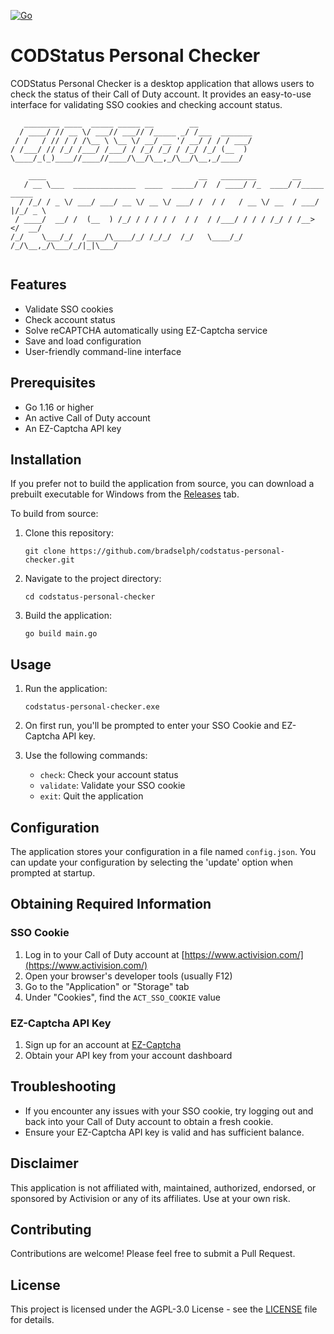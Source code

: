 [![Go](https://github.com/bradselph/CODStatus-Personal-Checker/actions/workflows/GoBuild.yml/badge.svg)](https://github.com/bradselph/CODStatus-Personal-Checker/actions/workflows/GoBuild.yml)
# CODStatus Personal Checker

CODStatus Personal Checker is a desktop application that allows users to check the status of their Call of Duty account. It provides an easy-to-use interface for validating SSO cookies and checking account status.

```
   ________ ____  _____ _____ __        __              
  / ____/ // __ \/ ___// ___// /_____ _/ /___  _______  
 / /   / // / / /\__ \ \__ \/ __/ __ '/ __/ / / / ___/  
/ /___/ // /_/ /___/ /___/ / /_/ /_/ / /_/ /_/ (__  )   
\____/_(_)____//____//____/\__/\__,_/\__/\__,_/____/    
                                                        
    ____                                  __   ________        __           
   / __ \___  ______________  ____  _____/ /  / ____/ /_  ____/ /_____  _____
  / /_/ / _ \/ ___/ ___/ __ \/ __ \/ ___/ /  / /   / __ \/ __  / ___/ |/_/ _ \
 / ____/  __/ /  (__  ) /_/ / / / / /  / /  / /___/ / / / /_/ / /__>  </  __/
/_/    \___/_/  /____/\____/_/ /_/_/  /_/   \____/_/ /_/\__,_/\___/_/|_|\___/ 
                                                                              
```

## Features

- Validate SSO cookies
- Check account status
- Solve reCAPTCHA automatically using EZ-Captcha service
- Save and load configuration
- User-friendly command-line interface

## Prerequisites

- Go 1.16 or higher
- An active Call of Duty account
- An EZ-Captcha API key

## Installation

If you prefer not to build the application from source, you can download a prebuilt executable for Windows from the [Releases](https://github.com/bradselph/codstatus-personal-checker/releases) tab.

To build from source:

1. Clone this repository:
   ```
   git clone https://github.com/bradselph/codstatus-personal-checker.git
   ```

2. Navigate to the project directory:
   ```
   cd codstatus-personal-checker
   ```

3. Build the application:
   ```
   go build main.go
   ```

## Usage

1. Run the application:
   ```
   codstatus-personal-checker.exe
   ```

2. On first run, you'll be prompted to enter your SSO Cookie and EZ-Captcha API key.

3. Use the following commands:
   - `check`: Check your account status
   - `validate`: Validate your SSO cookie
   - `exit`: Quit the application

## Configuration

The application stores your configuration in a file named `config.json`. You can update your configuration by selecting the 'update' option when prompted at startup.

## Obtaining Required Information

### SSO Cookie

1. Log in to your Call of Duty account at [https://www.activision.com/](https://www.activision.com/)
2. Open your browser's developer tools (usually F12)
3. Go to the "Application" or "Storage" tab
4. Under "Cookies", find the `ACT_SSO_COOKIE` value

### EZ-Captcha API Key

1. Sign up for an account at [EZ-Captcha](https://dashboard.ez-captcha.com/#/register?inviteCode=uyNrRgWlEKy)
2. Obtain your API key from your account dashboard

## Troubleshooting

- If you encounter any issues with your SSO cookie, try logging out and back into your Call of Duty account to obtain a fresh cookie.
- Ensure your EZ-Captcha API key is valid and has sufficient balance.

## Disclaimer

This application is not affiliated with, maintained, authorized, endorsed, or sponsored by Activision or any of its affiliates. Use at your own risk.

## Contributing

Contributions are welcome! Please feel free to submit a Pull Request.

## License

This project is licensed under the AGPL-3.0 License - see the [LICENSE](LICENSE) file for details.

